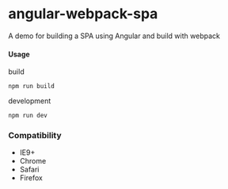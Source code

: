 # angular-webpack-spa
A demo for building a SPA using Angular and build with webpack

#### Usage

build

```
npm run build
```

development

```
npm run dev
```

### Compatibility

- IE9+
- Chrome
- Safari
- Firefox


